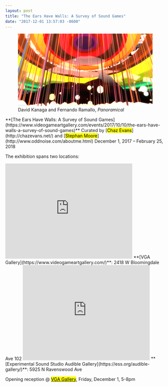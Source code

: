 ```yaml
---
layout: post
title: "The Ears Have Walls: A Survey of Sound Games"
date: "2017-12-01 13:57:03 -0600"
---
```

<figure>
<img alt="panoramical" src="/assets/images/panoramical.png">
<figcaption>David Kanaga and Fernando Ramallo, <em>Panoramical</em></figcaption>
</figure>
**[The Ears Have Walls: A Survey of Sound Games](https://www.videogameartgallery.com/events/2017/10/10/the-ears-have-walls-a-survey-of-sound-games)**  
Curated by [<mark>Chaz Evans</mark>](http://chazevans.net/) and [<mark>Stephan Moore</mark>](http://www.oddnoise.com/aboutme.html)
December 1, 2017 – February 25, 2018

The exhibition spans two locations:
<iframe src="https://www.google.com/maps/embed?pb=!1m14!1m8!1m3!1d11876.036976401963!2d-87.68799!3d41.91416!3m2!1i1024!2i768!4f13.1!3m3!1m2!1s0x0%3A0xc56fae1adae13234!2sVGA+Gallery!5e0!3m2!1sen!2sus!4v1512853525658" width="400" height="300" frameborder="0" style="border:0" allowfullscreen></iframe>
**[VGA Gallery](https://www.videogameartgallery.com/)**: 2418 W Bloomingdale Ave 102
<iframe src="https://www.google.com/maps/embed?pb=!1m18!1m12!1m3!1d2965.5181589791728!2d-87.67643604940169!3d41.98915397911146!2m3!1f0!2f0!3f0!3m2!1i1024!2i768!4f13.1!3m3!1m2!1s0x880fd193956f5fdb%3A0x31d2b37b7f7b79db!2sExperimental+Sound+Studio!5e0!3m2!1sen!2sus!4v1512853603781" width="400" height="300" frameborder="0" style="border:0" allowfullscreen></iframe>
**[Experimental Sound Studio Audible Gallery](https://ess.org/audible-gallery/)**: 5925 N Ravenswood Ave

Opening reception @ [<mark>VGA Gallery</mark>](https://www.videogameartgallery.com/), Friday, December 1, 5-8pm
